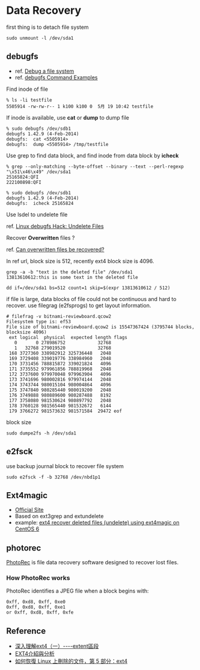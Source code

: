 

# Data Recovery

first thing is to detach file system

    sudo unmount -l /dev/sda1

## debugfs
* ref. [Debug a file system](http://users.nccs.gov/~fwang2/linux/lk_debugfs.html)
* ref. [debugfs Command Examples](http://www.cs.montana.edu/courses/309/topics/4-disks/debugfs_example.html)

Find inode of file

    % ls -li testfile
    5505914 -rw-rw-r-- 1 k100 k100 0  5月 19 10:42 testfile

If inode is available, use **cat** or **dump** to dump file

    % sudo debugfs /dev/sdb1
    debugfs 1.42.9 (4-Feb-2014)
    debugfs:  cat <5505914>
    debugfs:  dump <5505914> /tmp/testfile

Use grep to find data block, and find inode from data block by **icheck**

    % grep --only-matching --byte-offset --binary --text --perl-regexp "\x51\x46\x49" /dev/sda1
    25165824:QFI
    222100898:QFI

    % sudo debugfs /dev/sdb1
    debugfs 1.42.9 (4-Feb-2014)
    debugfs:  icheck 25165824

Use lsdel to undelete file

ref. [Linux debugfs Hack: Undelete Files](http://www.cyberciti.biz/tips/linux-ext3-ext4-deleted-files-recovery-howto.html)

Recover **Overwritten** files ?

ref. [Can overwritten files be recovered?](http://unix.stackexchange.com/questions/149342/can-overwritten-files-be-recovered)

In ref url, block size is 512, recently ext4 block size is 4096.

    grep -a -b "text in the deleted file" /dev/sda1
    13813610612:this is some text in the deleted file
    
    dd if=/dev/sda1 bs=512 count=1 skip=$(expr 13813610612 / 512)

if file is large, data blocks of file could not be continuous and hard to recover. use filegrag (e2fsprogs) to get layout information.

    # filefrag -v bitnami-reviewboard.qcow2 
    Filesystem type is: ef53
    File size of bitnami-reviewboard.qcow2 is 15547367424 (3795744 blocks, blocksize 4096)
     ext logical  physical  expected length flags
       0       0 278986752            32768 
       1   32768 279019520            32768 
     168 3727360 338982912 325736448   2048 
     169 3729408 339019776 338984960   2048 
     170 3731456 788815872 339021824   4096 
     171 3735552 979961856 788819968   2048 
     172 3737600 979970048 979963904   4096 
     173 3741696 980002816 979974144   2048 
     174 3743744 980015104 980004864   4096 
     175 3747840 980285440 980019200   2048 
     176 3749888 980889600 980287488   8192 
     177 3758080 981530624 980897792   2048 
     178 3760128 981565440 981532672   6144 
     179 3766272 981573632 981571584  29472 eof

block size

    sudo dumpe2fs -h /dev/sda1

## e2fsck
use backup journal block to recover file system

    sudo e2fsck -f -b 32768 /dev/nbd1p1

## Ext4magic

* [Official Site](http://ext4magic.sourceforge.net/ext4magic_en.html)
* Based on ext3grep and extundelete
* example: [ext4 recover deleted files (undelete) using ext4magic on CentOS 6](http://source.kohlerville.com/2013/02/ext4-recover-deleted-files-undelete-using-ext4magic-on-centos-6/)

## photorec
[PhotoRec](http://www.cgsecurity.org/wiki/PhotoRec) is file data recovery software designed to recover lost files.

### How PhotoRec works

PhotoRec identifies a JPEG file when a block begins with:

    0xff, 0xd8, 0xff, 0xe0
    0xff, 0xd8, 0xff, 0xe1
    or 0xff, 0xd8, 0xff, 0xfe

## Reference

* [深入理解ext4（一）----extent區段](http://blog.csdn.net/sara4321/article/details/8609610)
* [EXT4介紹與分析](http://blog.csdn.net/robinlovesnow/article/details/7567037)
* [如何恢復 Linux 上刪除的文件，第 5 部分：ext4](https://www.ibm.com/developerworks/cn/linux/l-cn-filesrc5/)
